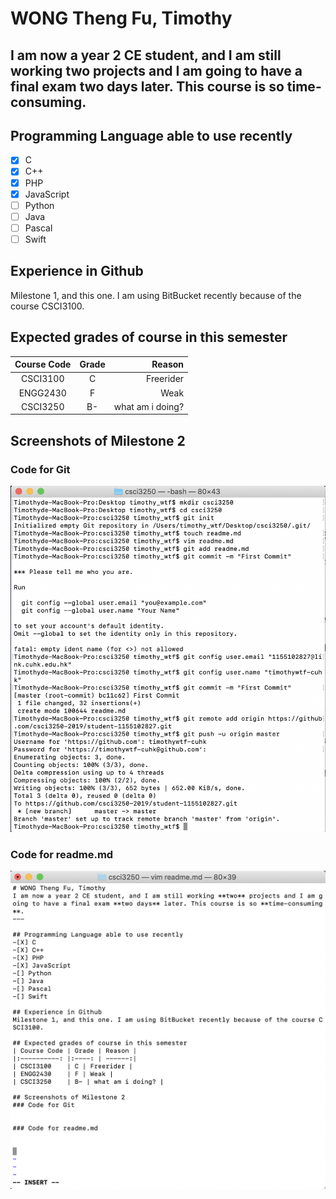 # WONG Theng Fu, Timothy
I am now a year 2 CE student, and I am still working **two** projects and I am going to have a final exam **two days** later. This course is so **time-consuming**.
---

## Programming Language able to use recently
- [X] C
- [X] C++
- [X] PHP
- [X] JavaScript
- [ ] Python
- [ ] Java
- [ ] Pascal
- [ ] Swift

## Experience in Github
Milestone 1, and this one. I am using BitBucket recently because of the course CSCI3100.

## Expected grades of course in this semester
| Course Code | Grade | Reason |
|:----------: |:----: | ------:|
| CSCI3100    | C | Freerider |
| ENGG2430    | F | Weak |
| CSCI3250    | B- | what am i doing? |

## Screenshots of Milestone 2
### Code for Git
![ScreenShot](https://raw.githubusercontent.com/csci3250-2019/student-1155102827/master/screenshot/pic2.png)

### Code for readme.md
![ScreenShot](https://raw.githubusercontent.com/csci3250-2019/student-1155102827/master/screenshot/pic1.png)

